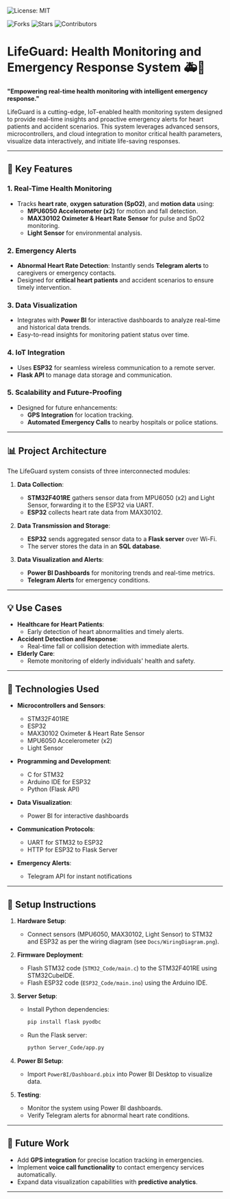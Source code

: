 ![License: MIT](https://img.shields.io/badge/License-MIT%20by%20Shahab%20A.K-yellow.svg)

![Forks](https://img.shields.io/github/forks/ShahabAK1/LifeGuard-Health-Monitoring-and-Emergency-Response-System?style=social)
![Stars](https://img.shields.io/github/stars/ShahabAK1/LifeGuard-Health-Monitoring-and-Emergency-Response-System?style=social)
![Contributors](https://img.shields.io/github/contributors/ShahabAK1/LifeGuard-Health-Monitoring-and-Emergency-Response-System)


# LifeGuard: Health Monitoring and Emergency Response System 🚑💓

**"Empowering real-time health monitoring with intelligent emergency response."**

LifeGuard is a cutting-edge, IoT-enabled health monitoring system designed to provide real-time insights and proactive emergency alerts for heart patients and accident scenarios. This system leverages advanced sensors, microcontrollers, and cloud integration to monitor critical health parameters, visualize data interactively, and initiate life-saving responses.

---

## 🌟 **Key Features**

### 1. **Real-Time Health Monitoring**
- Tracks **heart rate**, **oxygen saturation (SpO2)**, and **motion data** using:
  - **MPU6050 Accelerometer (x2)** for motion and fall detection.
  - **MAX30102 Oximeter & Heart Rate Sensor** for pulse and SpO2 monitoring.
  - **Light Sensor** for environmental analysis.

### 2. **Emergency Alerts**
- **Abnormal Heart Rate Detection**: Instantly sends **Telegram alerts** to caregivers or emergency contacts.
- Designed for **critical heart patients** and accident scenarios to ensure timely intervention.

### 3. **Data Visualization**
- Integrates with **Power BI** for interactive dashboards to analyze real-time and historical data trends.
- Easy-to-read insights for monitoring patient status over time.

### 4. **IoT Integration**
- Uses **ESP32** for seamless wireless communication to a remote server.
- **Flask API** to manage data storage and communication.

### 5. **Scalability and Future-Proofing**
- Designed for future enhancements:
  - **GPS Integration** for location tracking.
  - **Automated Emergency Calls** to nearby hospitals or police stations.

---

## 📊 **Project Architecture**

The LifeGuard system consists of three interconnected modules:

1. **Data Collection**:  
   - **STM32F401RE** gathers sensor data from MPU6050 (x2) and Light Sensor, forwarding it to the ESP32 via UART.
   - **ESP32** collects heart rate data from MAX30102.

2. **Data Transmission and Storage**:  
   - **ESP32** sends aggregated sensor data to a **Flask server** over Wi-Fi.
   - The server stores the data in an **SQL database**.

3. **Data Visualization and Alerts**:  
   - **Power BI Dashboards** for monitoring trends and real-time metrics.
   - **Telegram Alerts** for emergency conditions.

---

## 💡 **Use Cases**
- **Healthcare for Heart Patients**:
  - Early detection of heart abnormalities and timely alerts.
- **Accident Detection and Response**:
  - Real-time fall or collision detection with immediate alerts.
- **Elderly Care**:
  - Remote monitoring of elderly individuals' health and safety.

---

## 🚀 **Technologies Used**

- **Microcontrollers and Sensors**:
  - STM32F401RE
  - ESP32
  - MAX30102 Oximeter & Heart Rate Sensor
  - MPU6050 Accelerometer (x2)
  - Light Sensor

- **Programming and Development**:
  - C for STM32
  - Arduino IDE for ESP32
  - Python (Flask API)

- **Data Visualization**:
  - Power BI for interactive dashboards

- **Communication Protocols**:
  - UART for STM32 to ESP32
  - HTTP for ESP32 to Flask Server

- **Emergency Alerts**:
  - Telegram API for instant notifications

---

## 🔧 **Setup Instructions**

1. **Hardware Setup**:
   - Connect sensors (MPU6050, MAX30102, Light Sensor) to STM32 and ESP32 as per the wiring diagram (see `Docs/WiringDiagram.png`).

2. **Firmware Deployment**:
   - Flash STM32 code (`STM32_Code/main.c`) to the STM32F401RE using STM32CubeIDE.
   - Flash ESP32 code (`ESP32_Code/main.ino`) using the Arduino IDE.

3. **Server Setup**:
   - Install Python dependencies:
     ```bash
     pip install flask pyodbc
     ```
   - Run the Flask server:
     ```bash
     python Server_Code/app.py
     ```

4. **Power BI Setup**:
   - Import `PowerBI/Dashboard.pbix` into Power BI Desktop to visualize data.

5. **Testing**:
   - Monitor the system using Power BI dashboards.
   - Verify Telegram alerts for abnormal heart rate conditions.

---

## 🔧 **Future Work**
- Add **GPS integration** for precise location tracking in emergencies.
- Implement **voice call functionality** to contact emergency services automatically.
- Expand data visualization capabilities with **predictive analytics**.

---

